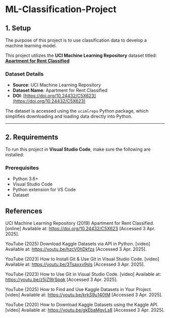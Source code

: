# ML-Classification-Project

## 1. Setup

The purpose of this project is to use classification data to develop a machine learning model.

This project utilizes the **UCI Machine Learning Repository** dataset titled:  
**[Apartment for Rent Classified](https://archive.ics.uci.edu/dataset/555/apartment+for+rent+classified)**

### Dataset Details

- **Source**: UCI Machine Learning Repository  
- **Dataset Name**: Apartment for Rent Classified  
- **DOI**: [https://doi.org/10.24432/C5X623](https://doi.org/10.24432/C5X623)

The dataset is accessed using the `ucimlrepo` Python package, which simplifies downloading and loading data directly into Python.

---

## 2. Requirements

To run this project in **Visual Studio Code**, make sure the following are installed:

### Prerequisites

- Python 3.6+
- Visual Studio Code
- Python extension for VS Code
- Dataset

## References
UCI Machine Learning Repository (2019) Apartment for Rent Classified. [online] Available at: https://doi.org/10.24432/C5X623 [Accessed 3 Apr. 2025].

YouTube (2025) Download Kaggle Datasets via API in Python. [video] Available at: https://youtu.be/hzcV0hDkfzs [Accessed 3 Apr. 2025].

YouTube (2023) How to Install Git & Use Git in Visual Studio Code. [video] Available at: https://youtu.be/3Tsaxxv9sls [Accessed 3 Apr. 2025].

YouTube (2023) How to Use Git in Visual Studio Code. [video] Available at: https://youtu.be/z5jZ9lrSpqk [Accessed 3 Apr. 2025].

YouTube (2025) How to Find and Use Kaggle Datasets in Your Project. [video] Available at: https://youtu.be/krkS9u140tM [Accessed 3 Apr. 2025].

YouTube (2020) How to Download Kaggle Datasets using the Kaggle API. [video] Available at: https://youtu.be/gkEbaMgvLs8 [Accessed 3 Apr. 2025].
